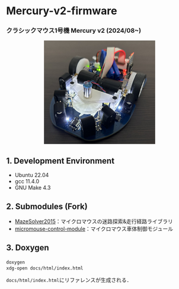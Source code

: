 # Mercury-v2-firmware

### クラシックマウス1号機 Mercury v2 (2024/08~)
<div style="text-align: center;">
    <img src="assets/mercury_v2.jpg" width="300">
</div>

## 1. Development Environment
- Ubuntu 22.04
- gcc 11.4.0
- GNU Make 4.3
<!-- - doxygen 1.8.17 -->

## 2. Submodules (Fork)
- [MazeSolver2015](https://github.com/idt12312/MazeSolver2015)：マイクロマウスの迷路探索&走行経路ライブラリ
- [micromouse-control-module](https://github.com/kerikun11/micromouse-control-module)：マイクロマウス車体制御モジュール

## 3. Doxygen
```
doxygen
xdg-open docs/html/index.html
```
`docs/html/index.html`にリファレンスが生成される． 